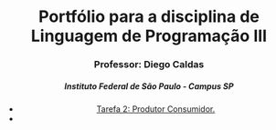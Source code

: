 
<div align="center">
  <h1>Portfólio para a disciplina de Linguagem de Programação III</h1>
  <h3>Professor: Diego Caldas</h2>
  <h5>Instituto Federal de São Paulo - Campus SP</h3>
  <ul>
    <li><a href="https://github.com/kaamaral1096/portfolioLP3A5/tree/main/tarefa2-produtor-consumidor">Tarefa 2: Produtor Consumidor.</a></li>
    <li></li>
  </ul>
</div>

